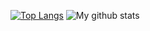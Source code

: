 [![Top Langs](https://github-readme-stats.vercel.app/api/top-langs/?username=AndrewLiuZY&layout=compact)](https://github.com/anuraghazra/github-readme-stats)
![My github stats](https://github-readme-stats.vercel.app/api?username=AndrewLiuZY&show_icons=true)
